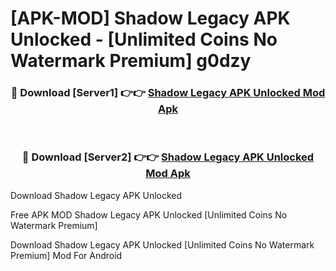 # [APK-MOD] Shadow Legacy APK Unlocked - [Unlimited Coins No Watermark Premium] g0dzy



<div align="center">
<h3>🔴 Download [Server1] 👉👉 <a href="https://momento.my/?title=Shadow_Legacy_APK_Unlocked">Shadow Legacy APK Unlocked Mod Apk</a></h3><br>

<h3>🔴 Download [Server2] 👉👉 <a href="https://momento.my/?title=Shadow_Legacy_APK_Unlocked">Shadow Legacy APK Unlocked Mod Apk</a></h3>
</div>



Download Shadow Legacy APK Unlocked 

Free APK MOD Shadow Legacy APK Unlocked [Unlimited Coins No Watermark Premium]

Download Shadow Legacy APK Unlocked [Unlimited Coins No Watermark Premium] Mod For Android
